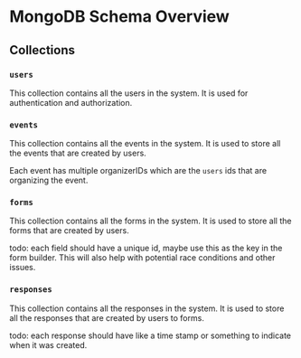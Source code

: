 # MongoDB Schema Overview

## Collections

### `users`

This collection contains all the users in the system. It is used for authentication and authorization.

### `events`

This collection contains all the events in the system. It is used to store all the events that are created by users.

Each event has multiple organizerIDs which are the `users` ids that are organizing the event.

### `forms`

This collection contains all the forms in the system. It is used to store all the forms that are created by users.

todo: each field should have a unique id, maybe use this as the key in the form builder. This will also help with potential race conditions and other issues.

### `responses`

This collection contains all the responses in the system. It is used to store all the responses that are created by users to forms.

todo: each response should have like a time stamp or something to indicate when it was created.